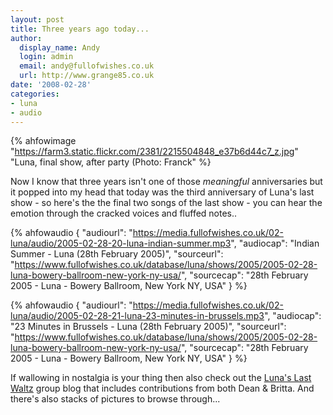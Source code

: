 ```yaml
---
layout: post
title: Three years ago today...
author:
  display_name: Andy
  login: admin
  email: andy@fullofwishes.co.uk
  url: http://www.grange85.co.uk
date: '2008-02-28'
categories:
- luna
- audio
---
```


{% ahfowimage "https://farm3.static.flickr.com/2381/2215504848_e37b6d44c7_z.jpg" "Luna, final show, after party (Photo: Franck" %}

Now I know that three years isn't one of those _meaningful_ anniversaries but it popped into my head that today was the third anniversary of Luna's last show - so here's the the final two songs of the last show - you can hear the emotion through the cracked voices and fluffed notes..

 {% ahfowaudio {
  "audiourl": "https://media.fullofwishes.co.uk/02-luna/audio/2005-02-28-20-luna-indian-summer.mp3",
  "audiocap": "Indian Summer - Luna (28th February 2005)",
  "sourceurl": "https://www.fullofwishes.co.uk/database/luna/shows/2005/2005-02-28-luna-bowery-ballroom-new-york-ny-usa/",
  "sourcecap": "28th February 2005 - Luna - Bowery Ballroom, New York NY, USA"
  } %}

 {% ahfowaudio {
  "audiourl": "https://media.fullofwishes.co.uk/02-luna/audio/2005-02-28-21-luna-23-minutes-in-brussels.mp3",
  "audiocap": "23 Minutes in Brussels - Luna (28th February 2005)",
  "sourceurl": "https://www.fullofwishes.co.uk/database/luna/shows/2005/2005-02-28-luna-bowery-ballroom-new-york-ny-usa/",
  "sourcecap": "28th February 2005 - Luna - Bowery Ballroom, New York NY, USA"
  } %}


If wallowing in nostalgia is your thing then also check out the [Luna's Last Waltz](http://lunaslastwaltz.blogspot.com/) group blog that includes contributions from both Dean & Britta. And there's also stacks of pictures to browse through...
